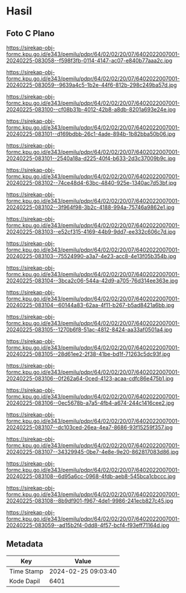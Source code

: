 # Hasil

## Foto C Plano

https://sirekap-obj-formc.kpu.go.id/e343/pemilu/pdpr/64/02/02/20/07/6402022007001-20240225-083058--f598f3fb-0114-4147-ac07-e840b77aaa2c.jpg

https://sirekap-obj-formc.kpu.go.id/e343/pemilu/pdpr/64/02/02/20/07/6402022007001-20240225-083059--9639a4c5-1b2e-44f6-812b-298c249ba57d.jpg

https://sirekap-obj-formc.kpu.go.id/e343/pemilu/pdpr/64/02/02/20/07/6402022007001-20240225-083100--cf08b31b-4012-42b8-a8db-8201a693e24e.jpg

https://sirekap-obj-formc.kpu.go.id/e343/pemilu/pdpr/64/02/02/20/07/6402022007001-20240225-083101--d169bdbb-26c1-4ade-894b-1b82bba50b06.jpg

https://sirekap-obj-formc.kpu.go.id/e343/pemilu/pdpr/64/02/02/20/07/6402022007001-20240225-083101--2540a18a-d225-40f4-b633-2d3c37009b9c.jpg

https://sirekap-obj-formc.kpu.go.id/e343/pemilu/pdpr/64/02/02/20/07/6402022007001-20240225-083102--74ce48d4-63bc-4840-925e-1340ac7d53bf.jpg

https://sirekap-obj-formc.kpu.go.id/e343/pemilu/pdpr/64/02/02/20/07/6402022007001-20240225-083102--3f964f98-3b2c-4188-994a-75746a9862e1.jpg

https://sirekap-obj-formc.kpu.go.id/e343/pemilu/pdpr/64/02/02/20/07/6402022007001-20240225-083103--e52cf315-4169-44b9-9dd7-ee332c606c7d.jpg

https://sirekap-obj-formc.kpu.go.id/e343/pemilu/pdpr/64/02/02/20/07/6402022007001-20240225-083103--75524990-a3a7-4e23-acc8-4e13f05b354b.jpg

https://sirekap-obj-formc.kpu.go.id/e343/pemilu/pdpr/64/02/02/20/07/6402022007001-20240225-083104--3bca2c06-544a-42d9-a705-76d314ee363e.jpg

https://sirekap-obj-formc.kpu.go.id/e343/pemilu/pdpr/64/02/02/20/07/6402022007001-20240225-083104--60144a83-62aa-4f11-b267-b5ad8421a6bb.jpg

https://sirekap-obj-formc.kpu.go.id/e343/pemilu/pdpr/64/02/02/20/07/6402022007001-20240225-083105--1270b6f8-51ac-4812-8424-aa33af0501a4.jpg

https://sirekap-obj-formc.kpu.go.id/e343/pemilu/pdpr/64/02/02/20/07/6402022007001-20240225-083105--28d61ee2-2f38-41be-bd1f-71263c5dc93f.jpg

https://sirekap-obj-formc.kpu.go.id/e343/pemilu/pdpr/64/02/02/20/07/6402022007001-20240225-083106--0f262a64-0ced-4123-acaa-cdfc86e475b1.jpg

https://sirekap-obj-formc.kpu.go.id/e343/pemilu/pdpr/64/02/02/20/07/6402022007001-20240225-083106--0ec5678b-a7a5-4fb4-a674-244c1416cee2.jpg

https://sirekap-obj-formc.kpu.go.id/e343/pemilu/pdpr/64/02/02/20/07/6402022007001-20240225-083107--dc103ced-26ea-4ea7-8686-93f15259f357.jpg

https://sirekap-obj-formc.kpu.go.id/e343/pemilu/pdpr/64/02/02/20/07/6402022007001-20240225-083107--34329945-0be7-4e8e-9e20-862817083d86.jpg

https://sirekap-obj-formc.kpu.go.id/e343/pemilu/pdpr/64/02/02/20/07/6402022007001-20240225-083108--6d95a6cc-0968-4fdb-aeb8-545bca1cbccc.jpg

https://sirekap-obj-formc.kpu.go.id/e343/pemilu/pdpr/64/02/02/20/07/6402022007001-20240225-083108--8b9df901-f967-4de1-9986-241ecb827c45.jpg

https://sirekap-obj-formc.kpu.go.id/e343/pemilu/pdpr/64/02/02/20/07/6402022007001-20240225-083059--ad15b2f4-0dd8-4f57-bcf4-f93eff71164d.jpg


## Metadata

| Key        | Value               |
| ---------- | ------------------- |
| Time Stamp | 2024-02-25 09:03:40 |
| Kode Dapil | 6401                |



